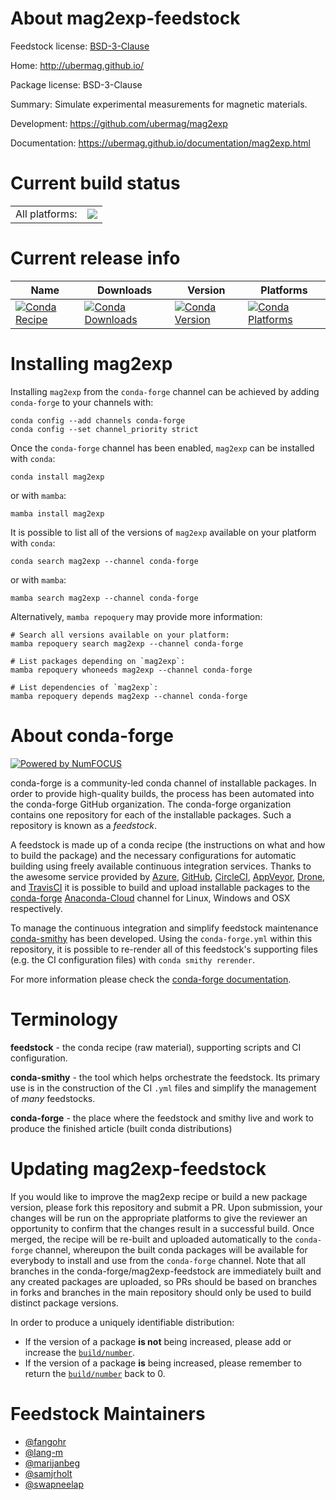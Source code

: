 About mag2exp-feedstock
=======================

Feedstock license: [BSD-3-Clause](https://github.com/conda-forge/mag2exp-feedstock/blob/main/LICENSE.txt)

Home: http://ubermag.github.io/

Package license: BSD-3-Clause

Summary: Simulate experimental measurements for magnetic materials.

Development: https://github.com/ubermag/mag2exp

Documentation: https://ubermag.github.io/documentation/mag2exp.html

Current build status
====================


<table><tr><td>All platforms:</td>
    <td>
      <a href="https://dev.azure.com/conda-forge/feedstock-builds/_build/latest?definitionId=14023&branchName=main">
        <img src="https://dev.azure.com/conda-forge/feedstock-builds/_apis/build/status/mag2exp-feedstock?branchName=main">
      </a>
    </td>
  </tr>
</table>

Current release info
====================

| Name | Downloads | Version | Platforms |
| --- | --- | --- | --- |
| [![Conda Recipe](https://img.shields.io/badge/recipe-mag2exp-green.svg)](https://anaconda.org/conda-forge/mag2exp) | [![Conda Downloads](https://img.shields.io/conda/dn/conda-forge/mag2exp.svg)](https://anaconda.org/conda-forge/mag2exp) | [![Conda Version](https://img.shields.io/conda/vn/conda-forge/mag2exp.svg)](https://anaconda.org/conda-forge/mag2exp) | [![Conda Platforms](https://img.shields.io/conda/pn/conda-forge/mag2exp.svg)](https://anaconda.org/conda-forge/mag2exp) |

Installing mag2exp
==================

Installing `mag2exp` from the `conda-forge` channel can be achieved by adding `conda-forge` to your channels with:

```
conda config --add channels conda-forge
conda config --set channel_priority strict
```

Once the `conda-forge` channel has been enabled, `mag2exp` can be installed with `conda`:

```
conda install mag2exp
```

or with `mamba`:

```
mamba install mag2exp
```

It is possible to list all of the versions of `mag2exp` available on your platform with `conda`:

```
conda search mag2exp --channel conda-forge
```

or with `mamba`:

```
mamba search mag2exp --channel conda-forge
```

Alternatively, `mamba repoquery` may provide more information:

```
# Search all versions available on your platform:
mamba repoquery search mag2exp --channel conda-forge

# List packages depending on `mag2exp`:
mamba repoquery whoneeds mag2exp --channel conda-forge

# List dependencies of `mag2exp`:
mamba repoquery depends mag2exp --channel conda-forge
```


About conda-forge
=================

[![Powered by
NumFOCUS](https://img.shields.io/badge/powered%20by-NumFOCUS-orange.svg?style=flat&colorA=E1523D&colorB=007D8A)](https://numfocus.org)

conda-forge is a community-led conda channel of installable packages.
In order to provide high-quality builds, the process has been automated into the
conda-forge GitHub organization. The conda-forge organization contains one repository
for each of the installable packages. Such a repository is known as a *feedstock*.

A feedstock is made up of a conda recipe (the instructions on what and how to build
the package) and the necessary configurations for automatic building using freely
available continuous integration services. Thanks to the awesome service provided by
[Azure](https://azure.microsoft.com/en-us/services/devops/), [GitHub](https://github.com/),
[CircleCI](https://circleci.com/), [AppVeyor](https://www.appveyor.com/),
[Drone](https://cloud.drone.io/welcome), and [TravisCI](https://travis-ci.com/)
it is possible to build and upload installable packages to the
[conda-forge](https://anaconda.org/conda-forge) [Anaconda-Cloud](https://anaconda.org/)
channel for Linux, Windows and OSX respectively.

To manage the continuous integration and simplify feedstock maintenance
[conda-smithy](https://github.com/conda-forge/conda-smithy) has been developed.
Using the ``conda-forge.yml`` within this repository, it is possible to re-render all of
this feedstock's supporting files (e.g. the CI configuration files) with ``conda smithy rerender``.

For more information please check the [conda-forge documentation](https://conda-forge.org/docs/).

Terminology
===========

**feedstock** - the conda recipe (raw material), supporting scripts and CI configuration.

**conda-smithy** - the tool which helps orchestrate the feedstock.
                   Its primary use is in the construction of the CI ``.yml`` files
                   and simplify the management of *many* feedstocks.

**conda-forge** - the place where the feedstock and smithy live and work to
                  produce the finished article (built conda distributions)


Updating mag2exp-feedstock
==========================

If you would like to improve the mag2exp recipe or build a new
package version, please fork this repository and submit a PR. Upon submission,
your changes will be run on the appropriate platforms to give the reviewer an
opportunity to confirm that the changes result in a successful build. Once
merged, the recipe will be re-built and uploaded automatically to the
`conda-forge` channel, whereupon the built conda packages will be available for
everybody to install and use from the `conda-forge` channel.
Note that all branches in the conda-forge/mag2exp-feedstock are
immediately built and any created packages are uploaded, so PRs should be based
on branches in forks and branches in the main repository should only be used to
build distinct package versions.

In order to produce a uniquely identifiable distribution:
 * If the version of a package **is not** being increased, please add or increase
   the [``build/number``](https://docs.conda.io/projects/conda-build/en/latest/resources/define-metadata.html#build-number-and-string).
 * If the version of a package **is** being increased, please remember to return
   the [``build/number``](https://docs.conda.io/projects/conda-build/en/latest/resources/define-metadata.html#build-number-and-string)
   back to 0.

Feedstock Maintainers
=====================

* [@fangohr](https://github.com/fangohr/)
* [@lang-m](https://github.com/lang-m/)
* [@marijanbeg](https://github.com/marijanbeg/)
* [@samjrholt](https://github.com/samjrholt/)
* [@swapneelap](https://github.com/swapneelap/)

